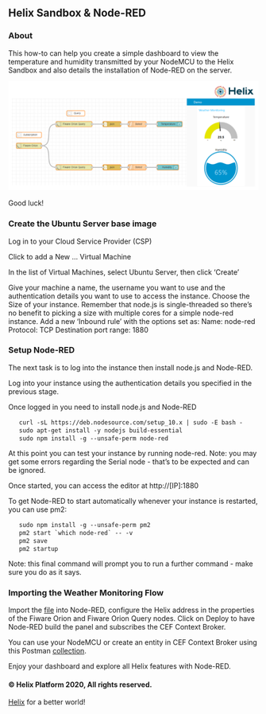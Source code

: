 ## Helix Sandbox & Node-RED

### About

This how-to can help you create a simple dashboard to view the temperature and humidity transmitted by your NodeMCU to the Helix Sandbox and also details the installation of Node-RED on the server.

![](../images/weather_monitoring.png)

Good luck!

### Create the Ubuntu Server base image

   Log in to your Cloud Service Provider (CSP)

   Click to add a New … Virtual Machine

   In the list of Virtual Machines, select Ubuntu Server, then click ‘Create’

   Give your machine a name, the username you want to use and the authentication details you want to use to access
   the instance.
   Choose the Size of your instance. Remember that node.js is single-threaded so there’s no benefit to picking a size with
   multiple cores for a simple node-red instance.
   Add a new ‘Inbound rule’ with the options set as:
       Name: node-red
       Protocol: TCP
       Destination port range: 1880

### Setup Node-RED

The next task is to log into the instance then install node.js and Node-RED.

Log into your instance using the authentication details you specified in the previous stage.

Once logged in you need to install node.js and Node-RED

```
   curl -sL https://deb.nodesource.com/setup_10.x | sudo -E bash -
   sudo apt-get install -y nodejs build-essential
   sudo npm install -g --unsafe-perm node-red
```

At this point you can test your instance by running node-red. Note: you may get some errors regarding the Serial node - that’s to be expected and can be ignored.

Once started, you can access the editor at http://[IP]:1880

To get Node-RED to start automatically whenever your instance is restarted, you can use pm2:
```
   sudo npm install -g --unsafe-perm pm2
   pm2 start `which node-red` -- -v
   pm2 save
   pm2 startup
```
Note: this final command will prompt you to run a further command - make sure you do as it says.

### Importing the Weather Monitoring Flow

Import the <a href="https://github.com/Helix-Platform/Sandbox-NG/blob/master/node_red_flow/weather_monitoring.json">file</a> into Node-RED, configure the Helix address in the properties of the Fiware Orion and Fiware Orion Query nodes. Click on Deploy to have Node-RED build the panel and subscribes the CEF Context Broker.

You can use your NodeMCU or create an entity in CEF Context Broker using this Postman <a href="https://github.com/Helix-Platform/Sandbox-NG/blob/master/postman/helix_with_node-red_postman_collection.json">collection</a>.

Enjoy your dashboard and explore all Helix features with Node-RED.
#### © Helix Platform 2020, All rights reserved.
<a href="https://gethelix.org">Helix</a> for a better world! 
